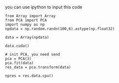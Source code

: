 
you can use ipython to input this code

```
from Array import Array
from PCA import PCA
import numpy as np
npdata = np.random.randn(100,6).astype(np.float32)

data = Array(npdata)

data.cuda()

# init PCA, you need send 
pca = PCA(3)
pca.fit(data)
res_data = pca.transform(data)

npres = res.data.cpu()
```
